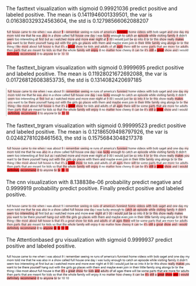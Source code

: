The fasttext visualization with sigmoid 0.99921036 predict positive and labeled positive. The mean is 0.1411946001339501, the var is 0.016380329324563604, the std is 0.12798566062088207

![image](https://github.com/shencz/JLU-MONASH/blob/Shencz/Fasttext_visualization/Sentiment_analysis/Visualize%20samples/sample_three/ft.png)

The fasttext_bigram visualization with sigmoid 0.9999695 predict positive and labeled positive. The mean is 0.11928021672692088, the var is 0.017268126083853735, the std is 0.1314082420697185

![image](https://github.com/shencz/JLU-MONASH/blob/Shencz/Fasttext_visualization/Sentiment_analysis/Visualize%20samples/sample_three/ft_bigram.png)

The fasttext_trgram visualization with sigmoid 0.99999523 predict positive and labeled positive. The mean is 0.12186509498797926, the var is 0.02482781028461563, the std is 0.15756843048217378

![image](https://github.com/shencz/JLU-MONASH/blob/Shencz/Fasttext_visualization/Sentiment_analysis/Visualize%20samples/sample_three/ft_trgram.png)

The cnn visualization with 8.138838e-06 probability predict negative and 0.9999919 probability predict positive. Finally predict positive and labeled positive.

![image](https://github.com/shencz/JLU-MONASH/blob/Shencz/Fasttext_visualization/Sentiment_analysis/Visualize%20samples/sample_three/cnn.png)

The Attentionbased gru visualization with sigmoid 0.9999937 predict positive and labeled positive.

![image](https://github.com/shencz/JLU-MONASH/blob/Shencz/Fasttext_visualization/Sentiment_analysis/Visualize%20samples/sample_three/att_gru.png)

